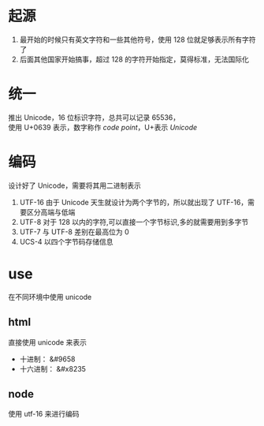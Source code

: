 # 起源

1. 最开始的时候只有英文字符和一些其他符号，使用 128 位就足够表示所有字符了
2. 后面其他国家开始搞事，超过 128 的字符开始指定，莫得标准，无法国际化

# 统一

推出 Unicode，16 位标识字符，总共可以记录 65536，  
 使用 U+0639 表示，数字称作 _code point_，U+表示 _Unicode_

# 编码

设计好了 Unicode，需要将其用二进制表示

1.  UTF-16 由于 Unicode 天生就设计为两个字节的，所以就出现了 UTF-16，需要区分高端与低端
2.  UTF-8 对于 128 以内的字符,可以直接一个字节标识,多的就需要用到多字节
3.  UTF-7 与 UTF-8 差别在最高位为 0
4.  UCS-4 以四个字节码存储信息

# use

在不同环境中使用 unicode

## html

直接使用 unicode 来表示

- 十进制： &#9658
- 十六进制： &#x8235

## node

使用 utf-16 来进行编码
